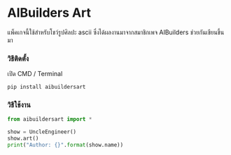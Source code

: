 # AIBuilders Art

แพ็คเกจนี้ใช้สำหรับโชว์รูปศิลปะ ascii ซึ่งได้ผลงานมาจากสมาชิกเพจ AIBuilders ช่วยกันเขียนขึ้นมา

### วิธีติดตั้ง

เปิด CMD / Terminal

```python
pip install aibuildersart
```

### วิธีใช้งาน

```python
from aibuildersart import *

show = UncleEngineer()
show.art()
print("Author: {}".format(show.name))
```